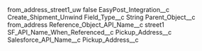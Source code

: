 <?xml version="1.0" encoding="UTF-8"?>
<CustomMetadata xmlns="http://soap.sforce.com/2006/04/metadata" xmlns:xsi="http://www.w3.org/2001/XMLSchema-instance" xmlns:xsd="http://www.w3.org/2001/XMLSchema">
    <label>from_address_street1_uw</label>
    <protected>false</protected>
    <values>
        <field>EasyPost_Integration__c</field>
        <value xsi:type="xsd:string">Create_Shipment_Unwind</value>
    </values>
    <values>
        <field>Field_Type__c</field>
        <value xsi:type="xsd:string">String</value>
    </values>
    <values>
        <field>Parent_Object__c</field>
        <value xsi:type="xsd:string">from_address</value>
    </values>
    <values>
        <field>Reference_Object_API_Name__c</field>
        <value xsi:type="xsd:string">street1</value>
    </values>
    <values>
        <field>SF_API_Name_When_Referenced__c</field>
        <value xsi:type="xsd:string">Pickup_Address__c</value>
    </values>
    <values>
        <field>Salesforce_API_Name__c</field>
        <value xsi:type="xsd:string">Pickup_Address__c</value>
    </values>
</CustomMetadata>
